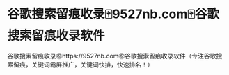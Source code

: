 # 谷歌搜索留痕收录🀄️9527nb.com🀄️谷歌搜索留痕收录软件

谷歌搜索留痕收录㊗️https://9527nb.com㊗️谷歌搜索留痕收录软件（专注谷歌搜索留痕，关键词霸屏推广，关键词快排，快速排名！）